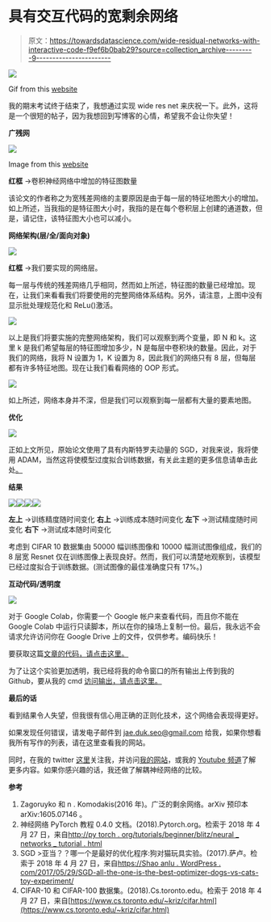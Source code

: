 # 具有交互代码的宽剩余网络

> 原文：<https://towardsdatascience.com/wide-residual-networks-with-interactive-code-f9ef6b0bab29?source=collection_archive---------9----------------------->

![](img/9a46aecfc6ba01a2e4ac112849208d3f.png)

Gif from this [website](https://giphy.com/gifs/highway-xdUIwnITXl3OM)

我的期末考试终于结束了，我想通过实现 wide res net 来庆祝一下。此外，这将是一个很短的帖子，因为我想回到写博客的心情，希望我不会让你失望！

**广残网**

![](img/0d08ab5c0f9c86818a88efc5afc64471.png)

Image from this [website](http://pytorch.org/tutorials/beginner/blitz/neural_networks_tutorial.html)

**红框** →卷积神经网络中增加的特征图数量

该论文的作者称之为宽残差网络的主要原因是由于每一层的特征地图大小的增加。如上所述，当我指的是特征图大小时，我指的是在每个卷积层上创建的通道数，但是，请记住，该特征图大小也可以减小。

**网络架构(层/全/面向对象)**

![](img/e07356eba2907ef9617d8c962a8ed393.png)

**红框** →我们要实现的网络层。

每一层与传统的残差网络几乎相同，然而如上所述，特征图的数量已经增加。现在，让我们来看看我们将要使用的完整网络体系结构。另外，请注意，上图中没有显示批处理规范化和 ReLu()激活。

![](img/3c6ae32b3a4782e9912f3cbd05ec5edb.png)

以上是我们将要实施的完整网络架构，我们可以观察到两个变量，即 N 和 k。这里 k 是我们希望每层的特征图增加多少，N 是每层中卷积块的数量。因此，对于我们的网络，我将 N 设置为 1，K 设置为 8，因此我们的网络只有 8 层，但每层都有许多特征地图。现在让我们看看网络的 OOP 形式。

![](img/227ec30db6cbc000c0247e1520c42fc5.png)

如上所述，网络本身并不深，但是我们可以观察到每一层都有大量的要素地图。

**优化**

![](img/ad95ae834268ba55b0eff91ac284d043.png)

正如上文所见，原始论文使用了具有内斯特罗夫动量的 SGD，对我来说，我将使用 ADAM，当然这将使模型过度拟合训练数据，有关此主题的更多信息请单击此处[。](https://shaoanlu.wordpress.com/2017/05/29/sgd-all-which-one-is-the-best-optimizer-dogs-vs-cats-toy-experiment/)

**结果**

![](img/6c31104fcec892ab858712572a1dec1a.png)![](img/a25146228023ed9ad91e984fe6a13618.png)![](img/55d596592d48359d62b232d623ebaf45.png)![](img/c2146767cc72696380af2d8be4feda08.png)

**左上** →训练精度随时间变化
**右上** →训练成本随时间变化
**左下** →测试精度随时间变化
**右下** →测试成本随时间变化

考虑到 CIFAR 10 数据集由 50000 幅训练图像和 10000 幅测试图像组成，我们的 8 层宽 Resnet 仅在训练图像上表现良好。然而，我们可以清楚地观察到，该模型已经过度拟合于训练数据。(测试图像的最佳准确度只有 17%。)

**互动代码/透明度**

![](img/8dc3deaf6729d001be42f8ba16cca276.png)

对于 Google Colab，你需要一个 Google 帐户来查看代码，而且你不能在 Google Colab 中运行只读脚本，所以在你的操场上复制一份。最后，我永远不会请求允许访问你在 Google Drive 上的文件，仅供参考。编码快乐！

要获取这篇[文章的代码，请点击这里。](https://colab.research.google.com/drive/1Db64YnpnZwG3zjulRC8spKuonmHQipaE)

为了让这个实验更加透明，我已经将我的命令窗口的所有输出上传到我的 Github，要从我的 cmd [访问输出，请点击这里。](https://github.com/JaeDukSeo/Daily-Neural-Network-Practice-2/blob/master/NeuralNetwork/WideResNet/wide_res.txt)

**最后的话**

看到结果令人失望，但我很有信心用正确的正则化技术，这个网络会表现得更好。

如果发现任何错误，请发电子邮件到 jae.duk.seo@gmail.com 给我，如果你想看我所有写作的列表，请在这里查看我的网站。

同时，在我的 twitter [这里](https://twitter.com/JaeDukSeo)关注我，并访问[我的网站](https://jaedukseo.me/)，或我的 [Youtube 频道](https://www.youtube.com/c/JaeDukSeo)了解更多内容。如果你感兴趣的话，我还做了解耦神经网络的比较。

**参考**

1.  Zagoruyko 和 n . Komodakis(2016 年)。广泛的剩余网络。arXiv 预印本 arXiv:1605.07146 。
2.  神经网络 PyTorch 教程 0.4.0 文档。(2018).Pytorch.org。检索于 2018 年 4 月 27 日，来自[http://py torch . org/tutorials/beginner/blitz/neural _ networks _ tutorial . html](http://pytorch.org/tutorials/beginner/blitz/neural_networks_tutorial.html)
3.  SGD >亚当？？哪一个是最好的优化程序:狗对猫玩具实验。(2017).萨卢。检索于 2018 年 4 月 27 日，来自[https://Shao anlu . WordPress . com/2017/05/29/SGD-all-the-one-is-the-best-optimizer-dogs-vs-cats-toy-experiment/](https://shaoanlu.wordpress.com/2017/05/29/sgd-all-which-one-is-the-best-optimizer-dogs-vs-cats-toy-experiment/)
4.  CIFAR-10 和 CIFAR-100 数据集。(2018).Cs.toronto.edu。检索于 2018 年 4 月 27 日，来自[https://www.cs.toronto.edu/~kriz/cifar.html](https://www.cs.toronto.edu/~kriz/cifar.html)